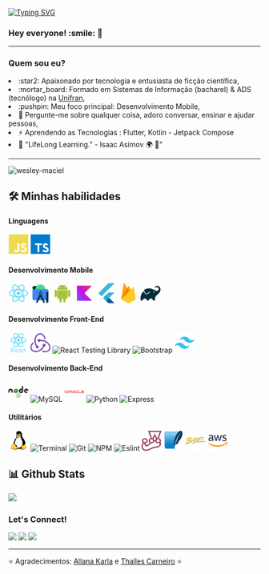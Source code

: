[![Typing SVG](<https://readme-typing-svg.herokuapp.com?color=%2336BCF7&height=30&lines=Prazer%2C+Wesley+Maciel!;Seja+Bem-vindo(a)+ao+meu+perfil>)](https://git.io/typing-svg)<p>

<h3>Hey everyone! :smile: &#x1F91A</h3>
  
---

### **Quem sou eu?**

  <div align="center">
  <div align="left" style="display: inline_block">
    <li> :star2: Apaixonado por tecnologia e entusiasta de ficção científica,</li>
    <li> :mortar_board: Formado em Sistemas de Informação (bacharel) & ADS (tecnólogo) na <a href="https://www.unifran.edu.br/">Unifran</a>,</li>
    <li> :pushpin: Meu foco principal: Desenvolvimento Mobile,</li>
    <li> 💬 Pergunte-me sobre qualquer coisa, adoro conversar, ensinar e ajudar pessoas,</li>
    <li> ⚡ Aprendendo as Tecnologias : Flutter, Kotlin - Jetpack Compose </li>
    <li> &#127775 "LifeLong Learning." - Isaac Asimov &#127757 &#127756"
  </div>
</div>

---

<p align="left"> <img src="https://komarev.com/ghpvc/?username=wesley-maciel&label=Profile%20views&color=0e75b6&style=flat" alt="wesley-maciel" /> </p>

<div>
  <h2>🛠️ Minhas habilidades</h2>
  <div>
    <h4>Linguagens</h4>
    <img title="JavaScript" alt="JavaScript" height="40" width="40" src="https://raw.githubusercontent.com/devicons/devicon/master/icons/javascript/javascript-plain.svg" />
    <img title="TypeScript" alt="TypeScript" height="40" width="40" src="https://raw.githubusercontent.com/devicons/devicon/master/icons/typescript/typescript-original.svg" />
  </div>
  <div>
    <h4>Desenvolvimento Mobile</h4>
    <img title="React Native" alt="React Native" height="40" width="40" src="https://github.com/devicons/devicon/blob/master/icons/react/react-original.svg" />
  <img title="Android Studio" alt="Android Studio" height="40" width="40" src="https://github.com/devicons/devicon/blob/master/icons/androidstudio/androidstudio-original.svg" />
  <img title="JetPack Compose" alt="JetPack Compose" height="40" width="40" src="https://github.com/devicons/devicon/blob/master/icons/android/android-original.svg" />
  <img title="Kotlin" alt="Kotlin" height="40" width="40" src="https://github.com/devicons/devicon/blob/master/icons/kotlin/kotlin-original.svg" />
    <img title="Flutter" alt="Flutter" height="40" width="40" src="https://github.com/devicons/devicon/blob/master/icons/flutter/flutter-original.svg" />
    <img title="Firebase" alt="Firebase" height="40" width="40" src="https://github.com/devicons/devicon/blob/master/icons/firebase/firebase-original.svg" />
    <img title="Gradle" alt="Gradle" height="40" width="40" src="https://github.com/devicons/devicon/blob/master/icons/gradle/gradle-original.svg" />
  </div>
  <div>
    <h4>Desenvolvimento Front-End</h4>
    <img title="React" alt="React" height="40" width="40" src="https://github.com/devicons/devicon/blob/master/icons/react/react-original-wordmark.svg" />
    <img title="Redux" alt="Redux" height="40" width="40" src="https://raw.githubusercontent.com/devicons/devicon/master/icons/redux/redux-original.svg" />
    <img title="React Testing Library" alt="React Testing Library" width="40" height="40" src="https://testing-library.com/img/logo-large.png" />
    <img title="Bootstrap" alt="Bootstrap" width="40" height="40" src="https://cdn.jsdelivr.net/gh/devicons/devicon/icons/bootstrap/bootstrap-original.svg" />
    <img title="Tailwind" alt="Tailwind" height="40" width="40" src="https://github.com/devicons/devicon/blob/master/icons/tailwindcss/tailwindcss-original.svg" />
  </div>
  <div>
    <h4>Desenvolvimento Back-End</h4>
    <img title="Node.JS" alt="Node.JS" height="40" width="40" src="https://raw.githubusercontent.com/devicons/devicon/master/icons/nodejs/nodejs-original-wordmark.svg" />
    <img title="MySQL" alt="MySQL" height="40" width="40" src="https://cdn.jsdelivr.net/gh/devicons/devicon/icons/mysql/mysql-original.svg" />
    <img title="OracleDB" alt="OracleDB" height="40" width="40" src="https://github.com/devicons/devicon/blob/master/icons/oracle/oracle-original.svg" />
    <img title="Python" alt="Python" height="40" width="40" src="https://cdn.jsdelivr.net/gh/devicons/devicon/icons/python/python-original.svg" />
    <img title="Express" alt="Express" height="40" width="40" src="https://cdn.jsdelivr.net/gh/devicons/devicon/icons/express/express-original.svg" />
  </div>
  <div>
    <h4>Utilitários</h4>
    <img title="Linux" alt="Linux" width="40" height="40" src="https://raw.githubusercontent.com/devicons/devicon/master/icons/linux/linux-original.svg" />
    <img title="Terminal" alt="Terminal" height="40" width="40" src="https://cdn.svgporn.com/logos/terminal.svg" />
    <img title="Git" alt="Git" height="40" width="40" src="https://cdn.jsdelivr.net/gh/devicons/devicon/icons/git/git-original.svg" />
    <img title="NPM" alt="NPM" height="40" width="40" src="https://cdn.jsdelivr.net/gh/devicons/devicon/icons/npm/npm-original-wordmark.svg" />
    <img title="Eslint" alt="Eslint" height="40" width="40" src="https://cdn.jsdelivr.net/gh/devicons/devicon/icons/eslint/eslint-original.svg" />
    <img title="Jest" alt="Jest" height="40" width="40" src="https://github.com/devicons/devicon/blob/master/icons/jest/jest-plain.svg" />
    <img title="Sqlite" alt="Sqlite" height="40" width="40" src="https://github.com/devicons/devicon/blob/master/icons/sqlite/sqlite-original.svg" />
    <img title="Babel" alt="Babel" height="40" width="40" src="https://github.com/devicons/devicon/blob/master/icons/babel/babel-original.svg" />
    <img title="AWS" alt="AWS" height="40" width="40" src="https://github.com/devicons/devicon/blob/master/icons/amazonwebservices/amazonwebservices-original-wordmark.svg" />
  </div>
</div>

<div>
  <h2>📊 Github Stats</h2>
  <div>
    <img src="https://github-readme-stats.vercel.app/api/top-langs?locale=pt-br&layout=compact&show_icons=true&langs_count=10&theme=dracula&hide_border=true&username=WesleyMaciel2510" height="200px alt="Most Used Languages" />
  </div>
</div>

<h3 >Let's Connect!</h3>
<div>
  <a href="https://www.linkedin.com/in/wesley-maciel/" target="_blank" align="left"><img src="https://img.shields.io/badge/-LinkedIn-%230077B5?style=for-the-badge&logo=linkedin&logoColor=white" target="_blank"></a> 
  <a href = "mailto:wesleymaciel2500@gmail.com" align="left"><img src="https://img.shields.io/badge/-Gmail-%23333?style=for-the-badge&logo=gmail&logoColor=white" target="_blank"></a>
  <a href="https://www.instagram.com/wesley.2510/" target="_blank" align="left"><img src="https://img.shields.io/badge/-Instagram-%23E4405F?style=for-the-badge&logo=instagram&logoColor=white" target="_blank"></a>
</div>

---

⭐️ Agradecimentos: [Allana Karla](https://github.com/lana2-2karla) e [Thalles Carneiro](https://github.com/thalles-carneiro) ⭐️
